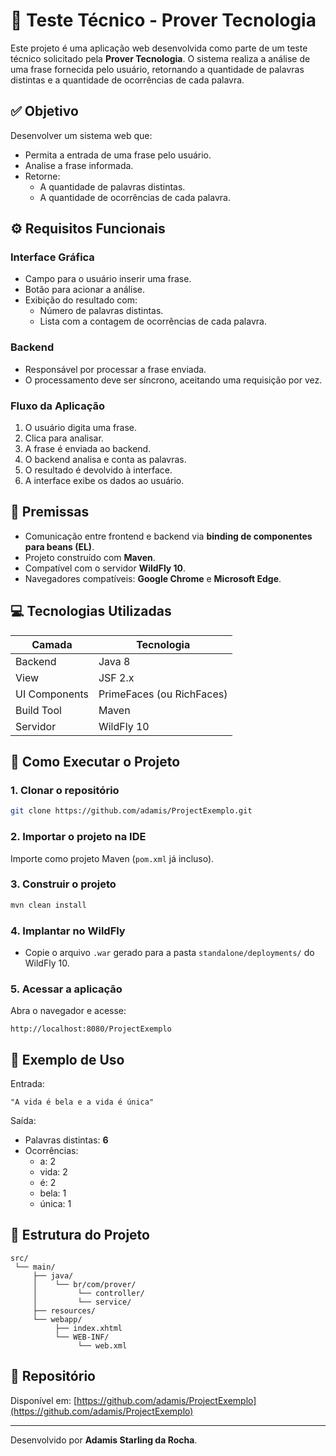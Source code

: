 
# 📝 Teste Técnico - Prover Tecnologia

Este projeto é uma aplicação web desenvolvida como parte de um teste técnico solicitado pela **Prover Tecnologia**. O sistema realiza a análise de uma frase fornecida pelo usuário, retornando a quantidade de palavras distintas e a quantidade de ocorrências de cada palavra.

## ✅ Objetivo

Desenvolver um sistema web que:

- Permita a entrada de uma frase pelo usuário.
- Analise a frase informada.
- Retorne:
  - A quantidade de palavras distintas.
  - A quantidade de ocorrências de cada palavra.

## ⚙️ Requisitos Funcionais

### Interface Gráfica

- Campo para o usuário inserir uma frase.
- Botão para acionar a análise.
- Exibição do resultado com:
  - Número de palavras distintas.
  - Lista com a contagem de ocorrências de cada palavra.

### Backend

- Responsável por processar a frase enviada.
- O processamento deve ser síncrono, aceitando uma requisição por vez.

### Fluxo da Aplicação

1. O usuário digita uma frase.
2. Clica para analisar.
3. A frase é enviada ao backend.
4. O backend analisa e conta as palavras.
5. O resultado é devolvido à interface.
6. A interface exibe os dados ao usuário.

## 📌 Premissas

- Comunicação entre frontend e backend via **binding de componentes para beans (EL)**.
- Projeto construído com **Maven**.
- Compatível com o servidor **WildFly 10**.
- Navegadores compatíveis: **Google Chrome** e **Microsoft Edge**.

## 💻 Tecnologias Utilizadas

| Camada       | Tecnologia                  |
|--------------|-----------------------------|
| Backend      | Java 8                      |
| View         | JSF 2.x                     |
| UI Components| PrimeFaces (ou RichFaces)   |
| Build Tool   | Maven                       |
| Servidor     | WildFly 10                  |

## 🚀 Como Executar o Projeto

### 1. Clonar o repositório

```bash
git clone https://github.com/adamis/ProjectExemplo.git
```

### 2. Importar o projeto na IDE

Importe como projeto Maven (`pom.xml` já incluso).

### 3. Construir o projeto

```bash
mvn clean install
```

### 4. Implantar no WildFly

- Copie o arquivo `.war` gerado para a pasta `standalone/deployments/` do WildFly 10.

### 5. Acessar a aplicação

Abra o navegador e acesse:

```
http://localhost:8080/ProjectExemplo
```

## 📄 Exemplo de Uso

Entrada:
```
"A vida é bela e a vida é única"
```

Saída:
- Palavras distintas: **6**
- Ocorrências:
  - a: 2  
  - vida: 2  
  - é: 2  
  - bela: 1  
  - única: 1  

## 📁 Estrutura do Projeto

```
src/
 └── main/
     ├── java/
     │    └── br/com/prover/
     │         └── controller/
     │         └── service/
     ├── resources/
     └── webapp/
          ├── index.xhtml
          └── WEB-INF/
               └── web.xml
```

## 🔗 Repositório

Disponível em: [https://github.com/adamis/ProjectExemplo](https://github.com/adamis/ProjectExemplo)

---

Desenvolvido por **Adamis Starling da Rocha**.
